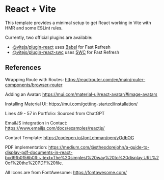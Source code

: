 # React + Vite

This template provides a minimal setup to get React working in Vite with HMR and some ESLint rules.

Currently, two official plugins are available:

- [@vitejs/plugin-react](https://github.com/vitejs/vite-plugin-react/blob/main/packages/plugin-react/README.md) uses [Babel](https://babeljs.io/) for Fast Refresh
- [@vitejs/plugin-react-swc](https://github.com/vitejs/vite-plugin-react-swc) uses [SWC](https://swc.rs/) for Fast Refresh



## References

Wrapping Route with Routes: https://reactrouter.com/en/main/router-components/browser-router

Adding an Avatar: https://mui.com/material-ui/react-avatar/#image-avatars

Installing Material UI: https://mui.com/getting-started/installation/

Lines 49 - 57 in Portfolio: Sourced from ChatGPT

EmailJS integration in Contact: https://www.emailjs.com/docs/examples/reactjs/

Contact Template: https://codepen.io/JonLehman/pen/yOdbOG

PDF implementation: https://medium.com/@stheodorejohn/a-guide-to-display-pdf-documents-in-react-bcd9fb0f56b0#:~:text=The%20simplest%20way%20to%20display,URL%20of%20the%20PDF%20file.

All Icons are from FontAwesome: https://fontawesome.com/